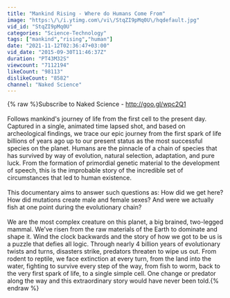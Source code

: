 ```yaml
---
title: "Mankind Rising - Where do Humans Come From"
image: "https:\/\/i.ytimg.com\/vi\/StqZI9pMq0U\/hqdefault.jpg"
vid_id: "StqZI9pMq0U"
categories: "Science-Technology"
tags: ["mankind","rising","human"]
date: "2021-11-12T02:36:47+03:00"
vid_date: "2015-09-30T11:46:37Z"
duration: "PT43M32S"
viewcount: "7112194"
likeCount: "98113"
dislikeCount: "8582"
channel: "Naked Science"
---
```

{% raw %}Subscribe to Naked Science - <a rel="nofollow" target="blank" href="http://goo.gl/wpc2Q1">http://goo.gl/wpc2Q1</a><br /><br />Follows mankind's journey of life from the first cell to the present day.  Captured in a single, animated time lapsed shot, and based on archeological findings, we trace our epic journey from the first spark of life billions of years ago up to our present status as the most successful species on the planet.  Humans are the pinnacle of a chain of species that has survived by way of evolution, natural selection, adaptation, and pure luck.  From the formation of primordial genetic material to the development of speech, this is the improbable story of the incredible set of circumstances that led to human existence.<br /><br />This documentary aims to answer such questions as:  How did we get here?  How did mutations create male and female sexes?  And were we actually fish at one point during the evolutionary chain?<br /><br />We are the most complex creature on this planet, a big brained, two-legged mammal.  We’ve risen from the raw materials of the Earth to dominate and shape it.  Wind the clock backwards and the story of how we got to be us is a puzzle that defies all logic.  Through nearly 4 billion years of evolutionary twists and turns, disasters strike, predators threaten to wipe us out.  From rodent to reptile, we face extinction at every turn, from the land into the water, fighting to survive every step of the way, from fish to worm, back to the very first spark of life, to a single simple cell.  One change or predator along the way and this extraordinary story would have never been told.{% endraw %}
